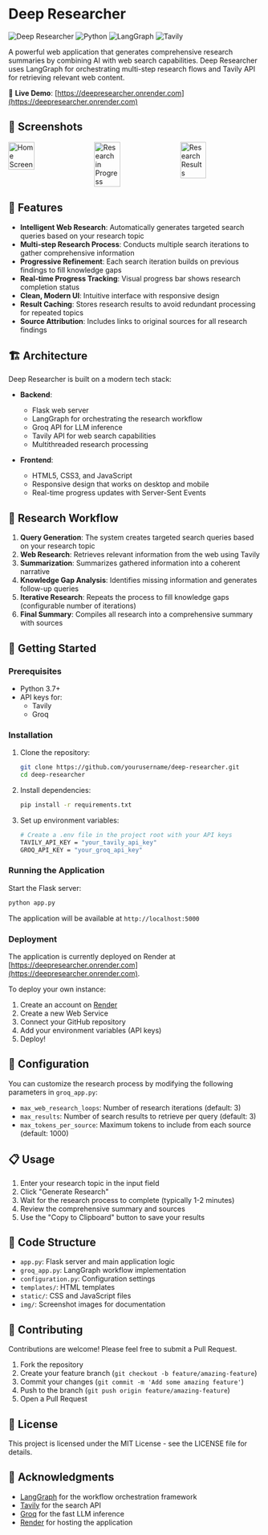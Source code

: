 # Deep Researcher

![Deep Researcher](https://img.shields.io/badge/AI-Deep%20Researcher-blue)
![Python](https://img.shields.io/badge/Python-3.7%2B-brightgreen)
![LangGraph](https://img.shields.io/badge/LangGraph-Enabled-orange)
![Tavily](https://img.shields.io/badge/Search-Tavily-purple)

A powerful web application that generates comprehensive research summaries by combining AI with web search capabilities. Deep Researcher uses LangGraph for orchestrating multi-step research flows and Tavily API for retrieving relevant web content.

🔗 **Live Demo**: [https://deepresearcher.onrender.com](https://deepresearcher.onrender.com)

## 📸 Screenshots

<div style="display: flex; justify-content: space-between; margin-bottom: 20px;">
  <img src="img/screenshot1.png" alt="Home Screen" width="32%"/>
  <img src="img/screenshot2.png" alt="Research in Progress" width="32%"/>
  <img src="img/screenshot3.png" alt="Research Results" width="32%"/>
</div>

## 🌟 Features

- **Intelligent Web Research**: Automatically generates targeted search queries based on your research topic
- **Multi-step Research Process**: Conducts multiple search iterations to gather comprehensive information
- **Progressive Refinement**: Each search iteration builds on previous findings to fill knowledge gaps
- **Real-time Progress Tracking**: Visual progress bar shows research completion status
- **Clean, Modern UI**: Intuitive interface with responsive design
- **Result Caching**: Stores research results to avoid redundant processing for repeated topics
- **Source Attribution**: Includes links to original sources for all research findings

## 🏗️ Architecture

Deep Researcher is built on a modern tech stack:

- **Backend**:
  - Flask web server
  - LangGraph for orchestrating the research workflow
  - Groq API for LLM inference
  - Tavily API for web search capabilities
  - Multithreaded research processing

- **Frontend**:
  - HTML5, CSS3, and JavaScript
  - Responsive design that works on desktop and mobile
  - Real-time progress updates with Server-Sent Events

## 🧠 Research Workflow

1. **Query Generation**: The system creates targeted search queries based on your research topic
2. **Web Research**: Retrieves relevant information from the web using Tavily
3. **Summarization**: Summarizes gathered information into a coherent narrative
4. **Knowledge Gap Analysis**: Identifies missing information and generates follow-up queries
5. **Iterative Research**: Repeats the process to fill knowledge gaps (configurable number of iterations)
6. **Final Summary**: Compiles all research into a comprehensive summary with sources

## 🚀 Getting Started

### Prerequisites

- Python 3.7+
- API keys for:
  - Tavily
  - Groq

### Installation

1. Clone the repository:
   ```bash
   git clone https://github.com/yourusername/deep-researcher.git
   cd deep-researcher
   ```

2. Install dependencies:
   ```bash
   pip install -r requirements.txt
   ```

3. Set up environment variables:
   ```bash
   # Create a .env file in the project root with your API keys
   TAVILY_API_KEY = "your_tavily_api_key"
   GROQ_API_KEY = "your_groq_api_key"
   ```

### Running the Application

Start the Flask server:
```bash
python app.py
```

The application will be available at `http://localhost:5000`

### Deployment

The application is currently deployed on Render at [https://deepresearcher.onrender.com](https://deepresearcher.onrender.com).

To deploy your own instance:
1. Create an account on [Render](https://render.com)
2. Create a new Web Service
3. Connect your GitHub repository
4. Add your environment variables (API keys)
5. Deploy!

## 🔧 Configuration

You can customize the research process by modifying the following parameters in `groq_app.py`:

- `max_web_research_loops`: Number of research iterations (default: 3)
- `max_results`: Number of search results to retrieve per query (default: 3)
- `max_tokens_per_source`: Maximum tokens to include from each source (default: 1000)

## 📋 Usage

1. Enter your research topic in the input field
2. Click "Generate Research"
3. Wait for the research process to complete (typically 1-2 minutes)
4. Review the comprehensive summary and sources
5. Use the "Copy to Clipboard" button to save your results

## 🧩 Code Structure

- `app.py`: Flask server and main application logic
- `groq_app.py`: LangGraph workflow implementation
- `configuration.py`: Configuration settings
- `templates/`: HTML templates
- `static/`: CSS and JavaScript files
- `img/`: Screenshot images for documentation

## 🤝 Contributing

Contributions are welcome! Please feel free to submit a Pull Request.

1. Fork the repository
2. Create your feature branch (`git checkout -b feature/amazing-feature`)
3. Commit your changes (`git commit -m 'Add some amazing feature'`)
4. Push to the branch (`git push origin feature/amazing-feature`)
5. Open a Pull Request

## 📝 License

This project is licensed under the MIT License - see the LICENSE file for details.

## 🙏 Acknowledgments

- [LangGraph](https://github.com/langchain-ai/langgraph) for the workflow orchestration framework
- [Tavily](https://tavily.com/) for the search API
- [Groq](https://groq.ai/) for the fast LLM inference
- [Render](https://render.com/) for hosting the application
